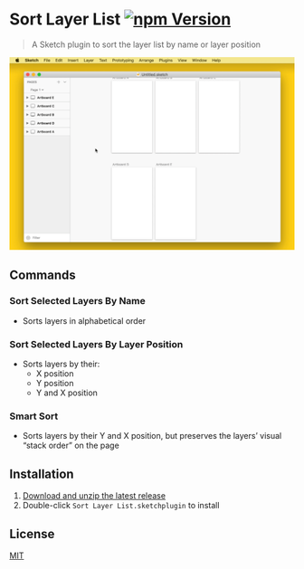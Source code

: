 # Sort Layer List [![npm Version](https://img.shields.io/npm/v/sketch-sort-layer-list)](https://www.npmjs.com/package/sketch-sort-layer-list)

> A Sketch plugin to sort the layer list by name or layer position

![Sort Selected Layers By Name](media/sort-selected-layers-by-name.gif)

## Commands

### Sort Selected Layers By Name

- Sorts layers in alphabetical order

### Sort Selected Layers By Layer Position

- Sorts layers by their:
  - X position
  - Y position
  - Y and X position

### Smart Sort

- Sorts layers by their Y and X position, but preserves the layers’ visual “stack order” on the page

## Installation

1. [Download and unzip the latest release](https://github.com/yuanqing/sketch-plugins/releases/download/sketch-sort-layer-list-0.6.1/plugin.zip)
2. Double-click `Sort Layer List.sketchplugin` to install

## License

[MIT](LICENSE.md)
